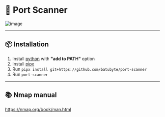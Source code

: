 # 🛜 Port Scanner
![image](https://github.com/user-attachments/assets/31e01990-7348-4016-bd61-97a737fc0941)

---

## 📦 Installation
1. Install [python](https://www.python.org/downloads) with **"add to PATH"** option
2. Install [pipx](https://pipx.pypa.io/latest/installation/#installing-pipx)
3. Run ``pipx install git+https://github.com/batubyte/port-scanner``
4. Run ``port-scanner``
---

## 📚 Nmap manual
https://nmap.org/book/man.html
